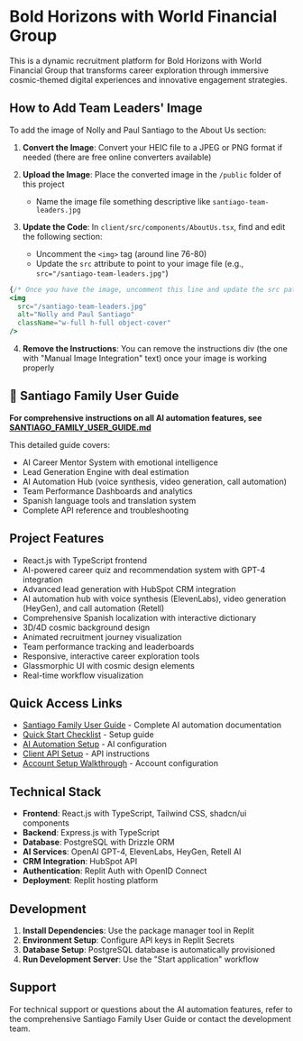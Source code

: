 # Bold Horizons with World Financial Group

This is a dynamic recruitment platform for Bold Horizons with World Financial Group that transforms career exploration through immersive cosmic-themed digital experiences and innovative engagement strategies.

## How to Add Team Leaders' Image

To add the image of Nolly and Paul Santiago to the About Us section:

1. **Convert the Image**: Convert your HEIC file to a JPEG or PNG format if needed (there are free online converters available)

2. **Upload the Image**: Place the converted image in the `/public` folder of this project
   - Name the image file something descriptive like `santiago-team-leaders.jpg`

3. **Update the Code**: In `client/src/components/AboutUs.tsx`, find and edit the following section:
   - Uncomment the `<img>` tag (around line 76-80)
   - Update the `src` attribute to point to your image file (e.g., `src="/santiago-team-leaders.jpg"`)

```jsx
{/* Once you have the image, uncomment this line and update the src path */}
<img 
  src="/santiago-team-leaders.jpg" 
  alt="Nolly and Paul Santiago" 
  className="w-full h-full object-cover"
/>
```

4. **Remove the Instructions**: You can remove the instructions div (the one with "Manual Image Integration" text) once your image is working properly

## 📖 Santiago Family User Guide

**For comprehensive instructions on all AI automation features, see [SANTIAGO_FAMILY_USER_GUIDE.md](SANTIAGO_FAMILY_USER_GUIDE.md)**

This detailed guide covers:
- AI Career Mentor System with emotional intelligence
- Lead Generation Engine with deal estimation
- AI Automation Hub (voice synthesis, video generation, call automation)
- Team Performance Dashboards and analytics
- Spanish language tools and translation system
- Complete API reference and troubleshooting

## Project Features

- React.js with TypeScript frontend
- AI-powered career quiz and recommendation system with GPT-4 integration
- Advanced lead generation with HubSpot CRM integration
- AI automation hub with voice synthesis (ElevenLabs), video generation (HeyGen), and call automation (Retell)
- Comprehensive Spanish localization with interactive dictionary
- 3D/4D cosmic background design
- Animated recruitment journey visualization
- Team performance tracking and leaderboards
- Responsive, interactive career exploration tools
- Glassmorphic UI with cosmic design elements
- Real-time workflow visualization

## Quick Access Links

- [Santiago Family User Guide](SANTIAGO_FAMILY_USER_GUIDE.md) - Complete AI automation documentation
- [Quick Start Checklist](QUICK_START_CHECKLIST.md) - Setup guide
- [AI Automation Setup](AI_AUTOMATION_SETUP_GUIDE.md) - AI configuration
- [Client API Setup](CLIENT_API_SETUP_GUIDE.md) - API instructions
- [Account Setup Walkthrough](ACCOUNT_SETUP_WALKTHROUGH.md) - Account configuration

## Technical Stack

- **Frontend**: React.js with TypeScript, Tailwind CSS, shadcn/ui components
- **Backend**: Express.js with TypeScript
- **Database**: PostgreSQL with Drizzle ORM
- **AI Services**: OpenAI GPT-4, ElevenLabs, HeyGen, Retell AI
- **CRM Integration**: HubSpot API
- **Authentication**: Replit Auth with OpenID Connect
- **Deployment**: Replit hosting platform

## Development

1. **Install Dependencies**: Use the package manager tool in Replit
2. **Environment Setup**: Configure API keys in Replit Secrets
3. **Database Setup**: PostgreSQL database is automatically provisioned
4. **Run Development Server**: Use the "Start application" workflow

## Support

For technical support or questions about the AI automation features, refer to the comprehensive Santiago Family User Guide or contact the development team.